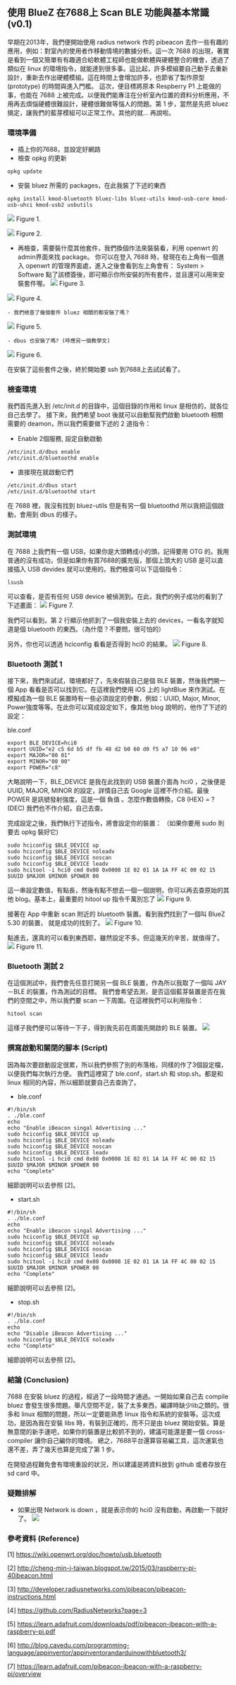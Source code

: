 ## 使用 BlueZ 在7688上 Scan BLE 功能與基本常識 (v0.1)
早期在2013年，我們便開始使用 radius network 作的 pibeacon 去作一些有趣的應用，例如：對室內的使用者作移動情境的數據分析。這一次 7688 的出現，著實是看到一個又簡單有有趣適合給軟體工程師也能做軟體與硬體整合的機會，透過了類似在 linux 的環境指令，就能達到很多事。這比起，許多模組要自己動手去重新設計，重新去作出硬體模組。這在時間上會增加許多，也節省了製作原型 (prototype) 的時間與進入門檻。
這次，便目標將原本 Respberry P1 上能做的事，也能在 7688 上被完成。以便我們能專注在分析室內位置的資料分析應用，不用再去煩惱硬體很難設計，硬體很難做等惱人的問題。第 1 步，當然是先把 bluez 搞定，讓我們的藍芽模組可以正常工作。其他的就... 再說啦。

### 環境準備
- 插上你的7688，並設定好網路
- 檢查 opkg 的更新
``` 
opkg update
```

- 安裝 bluez 所需的 packages，在此我裝了下述的東西
``` 
opkg install kmod-bluetooth bluez-libs bluez-utils kmod-usb-core kmod-usb-uhci kmod-usb2 usbutils
```

![](opkg_install1.png) Figure 1.

![](opkg_install2.png) Figure 2.


- 再檢查，需要裝什麼其他套件，我們換個作法來裝裝看，利用 openwrt 的 admin界面來找 package。
你可以在登入 7688 時，發現在右上角有一個進入 openwrt 的管理界面處，進入之後會看到左上角會有：
System > Software 點了該標簽後，即可顯示你所安裝的所有套件，並且還可以用來安裝套件喔。
![](openwrt_admin.png) Figure 3.

![](opkg_install4.png) Figure 4.

	- 我們檢查了幾個套件 bluez 相關的都安裝了嗎？

![](check_bluez.png) Figure 5.

	- dbus 也安裝了嗎? (呼應另一個教學文) 

![](check_dbus.png) Figure 6.

在安裝了這些套件之後，終於開始要 ssh 到7688上去試試看了。

### 檢查環境
我們首先進入到 /etc/init.d 的目錄中，這個目錄的作用和 linux 是相仿的，就各位自己去學了。
接下來，我們希望 boot 後就可以自動幫我們啟動 bluetooth 相關需要的 deamon，所以我們需要做下述的 2 道指令： 

- Enable 2個服務, 設定自動啟動

```
/etc/init.d/dbus enable
/etc/init.d/bluetoothd enable
```

- 直接現在就啟動它們

```
/etc/init.d/dbus start
/etc/init.d/bluetoothd start
```
在 7688 裡，我沒有找到 bluez-utils 但是有另一個 bluetoothd 所以我把這個啟動，會用到 dbus 的樣子。

### 測試環境
在 7688 上我們有一個 USB，如果你是大頭轉成小的頭，記得要用 OTG 的。我用普通的沒有成功，但是如果你有買7688的擴充版，那個上頭大的 USB 是可以直接插入 USB devides 就可以使用的。我們檢查可以下這個指令：
```
lsusb 
```

可以查看，是否有任何 USB device 被偵測到。在此，我們的例子成功的看到了下述畫面： 
![](lsusb_result.png) Figure 7.

我們可以看到，第 2 行顯示他抓到了一個我安裝上去的 devices，一看名字就知道是個 bluetooth 的東西。（為什麼？不要問，很可怕的）

另外，你也可以透過 hciconfig 看看是否得到 hci0 的結果。
![](hciconfig.png) Figure 8.

 
### Bluetooth 測試 1
接下來，我們來試試，環境都好了，先來假裝自己是個 BLE 裝置，然後我們開一個 App 看看是否可以找到它。在這裡我們使用 iOS 上的 lightBlue 來作測試。在模擬成為一個 BLE 裝置時有一些必須設定的參數，例如：UUID, Major, Minor, Power強度等等。在此你可以寫成設定如下，像其他 blog 說明的，他作了下述的設定：

ble.conf
```
export BLE_DEVICE=hci0
export UUID="e2 c5 6d b5 df fb 48 d2 b0 60 d0 f5 a7 10 96 e0"
export MAJOR="00 01"
export MINOR="00 00"
export POWER="c8"
```

大略說明一下，BLE_DEVICE 是我在此找到的 USB 裝置介面為 hci0 ，之後便是 UUID, MAJOR, MINOR 的設定，詳情自己去 Google 這裡不作介紹。最後 POWER 是訊號發射強度，這是一個 負值 。怎麼作數值轉換，C8 (HEX) = ? (DEC) 我們也不作介紹，自己去查。

完成設定之後，我們執行下述指令，將會設定你的裝置： （如果你要用 sudo 則要去 opkg 裝好它)
```
sudo hciconfig $BLE_DEVICE up
sudo hciconfig $BLE_DEVICE noleadv
sudo hciconfig $BLE_DEVICE noscan
sudo hciconfig $BLE_DEVICE leadv
sudo hcitool -i hci0 cmd 0x08 0x0008 1E 02 01 1A 1A FF 4C 00 02 15 $UUID $MAJOR $MINOR $POWER 00
```

這一串設定數值，有點長，然後有點不想去一個一個說明，你可以再去查原始的其他 blog。基本上，最重要的 hitool up 指令千萬別忘了
![](hitool_up.png) Figure 9.

接著在 App 中重新 scan 附近的 bluetooth 裝置。看到我們找到了一個叫 BlueZ 5.30 的裝置， 就是成功的找到了。
![](bluez_result1.png) Figure 10.

點進去，還真的可以看到東西耶，雖然設定不多。但這幾天的辛苦，就值得了。
![](bluez_result2.png) Figure 11.

### Bluetooth 測試 2
在這個測試中，我們會先任意打開另一個 BLE 裝置，作為所以我取了一個叫 JAY－BLE 的裝置，作為測試的目標。
我們會希望去測，是否這個藍芽裝置是否在我們的空間之中，所以我們要 scan 一下周圍。在這裡我們可以利用指令： 
``` 
hitool scan
```

這樣子我們便可以等待一下子，得到我先前在周圍先開啟的 BLE 裝置。
![](scan_result.png)

### 撰寫啟動和關閉的腳本 (Script)
因為每次要啟動設定很累，所以我們參照了別的布落格，同樣的作了3個設定檔，以便我們每次執行方便。
我們這裡寫了 ble.conf，start.sh 和 stop.sh。都是和 linux 相同的內容，所以細節就要自己去查詢了。

- ble.conf
```
#!/bin/sh
. ./ble.conf
echo
echo "Enable iBeacon singal Advertising ..."
sudo hciconfig $BLE_DEVICE up
sudo hciconfig $BLE_DEVICE noleadv
sudo hciconfig $BLE_DEVICE noscan
sudo hciconfig $BLE_DEVICE leadv
sudo hcitool -i hci0 cmd 0x08 0x0008 1E 02 01 1A 1A FF 4C 00 02 15 $UUID $MAJOR $MINOR $POWER 00
echo "Complete"
```

細節說明可以去參照 [2]。

- start.sh
```
#!/bin/sh
. ./ble.conf
echo
echo "Enable iBeacon singal Advertising ..."
sudo hciconfig $BLE_DEVICE up
sudo hciconfig $BLE_DEVICE noleadv
sudo hciconfig $BLE_DEVICE noscan
sudo hciconfig $BLE_DEVICE leadv
sudo hcitool -i hci0 cmd 0x08 0x0008 1E 02 01 1A 1A FF 4C 00 02 15 $UUID $MAJOR $MINOR $POWER 00
echo "Complete"
```

細節說明可以去參照 [2]。

- stop.sh
```
#!/bin/sh
. ./ble.conf
echo
echo "Disable iBeacon Advertising ..."
sudo hciconfig $BLE_DEVICE noleadv
echo "Complete"
```

細節說明可以去參照 [2]。

### 結論 (Conclusion) 
7688 在安裝 bluez 的過程，經過了一段時間才通過。一開始如果自己去 compile bluez 會發生很多問題。舉凡空間不足，裝了太多東西，編譯時缺少lib之類的。很多和 linux 相關的問題，所以一定要能熟悉 linux 指令和系統的安裝等。這次成功，是因為我在安裝 libs 時，有裝到正確的，而不只是由 bluez 開始安裝。算是無意間的新手運吧，如果你的裝置是比較抓不到的，建議可能還是要一個 cross-compiler 讓你自己編你的環境。
總之，7688平台還算容易編工具，這次運氣也還不差，弄了幾天也算是完成了第 1 步。

在開發過程難免會有環境重設的狀況，所以建議是將資料放到 github 或者存放在 sd card 中。

### 疑難排解
- 如果出現 Network is down ，就是表示你的 hci0 沒有啟動，再啟動一下就好了。
![](hci_error.png)

### 參考資料 (Reference)
[1] https://wiki.openwrt.org/doc/howto/usb.bluetooth

[2] http://cheng-min-i-taiwan.blogspot.tw/2015/03/raspberry-pi-40ibeacon.html

[3] http://developer.radiusnetworks.com/pibeacon/pibeacon-instructions.html

[4] https://github.com/RadiusNetworks?page=3

[5] https://learn.adafruit.com/downloads/pdf/pibeacon-ibeacon-with-a-raspberry-pi.pdf

[6] http://blog.cavedu.com/programming-language/appinventor/appinventorandarduinowithbluetooth3/

[7] https://learn.adafruit.com/pibeacon-ibeacon-with-a-raspberry-pi/overview

